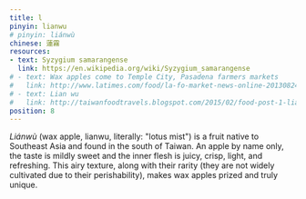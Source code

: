 ```yaml
---
title: l
pinyin: lianwu
# pinyin: liánwù
chinese: 蓮霧
resources: 
- text: Syzygium samarangense
  link: https://en.wikipedia.org/wiki/Syzygium_samarangense
# - text: Wax apples come to Temple City, Pasadena farmers markets
#   link: http://www.latimes.com/food/la-fo-market-news-online-20130824-story.html
# - text: Lian wu
#   link: http://taiwanfoodtravels.blogspot.com/2015/02/food-post-1-lian-wu-lit-lotus-mist.html
position: 8
---
```


*Liánwù* (wax apple, lianwu, literally: "lotus mist") is a fruit native to Southeast Asia and found in the south of Taiwan. An apple by name only, the taste is mildly sweet and the inner flesh is juicy, crisp, light, and refreshing. This airy texture, along with their rarity (they are not widely cultivated due to their perishability), makes wax apples prized and truly unique.
